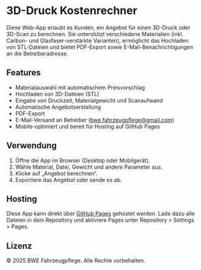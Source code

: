# 3D-Druck Kostenrechner

Diese Web-App erlaubt es Kunden, ein Angebot für einen 3D-Druck oder 3D-Scan zu berechnen. Sie unterstützt verschiedene Materialien (inkl. Carbon- und Glasfaser-verstärkte Varianten), ermöglicht das Hochladen von STL-Dateien und bietet PDF-Export sowie E-Mail-Benachrichtigungen an die Betreiberadresse.

## Features
- Materialauswahl mit automatischem Preisvorschlag
- Hochladen von 3D-Dateien (STL)
- Eingabe von Druckzeit, Materialgewicht und Scanaufwand
- Automatische Angebotserstellung
- PDF-Export
- E-Mail-Versand an Betreiber (bwe.fahrzeugpflege@gmail.com)
- Mobile-optimiert und bereit für Hosting auf GitHub Pages

## Verwendung
1. Öffne die App im Browser (Desktop oder Mobilgerät).
2. Wähle Material, Datei, Gewicht und andere Parameter aus.
3. Klicke auf „Angebot berechnen“.
4. Exportiere das Angebot oder sende es ab.

## Hosting
Diese App kann direkt über [GitHub Pages](https://pages.github.com/) gehostet werden. Lade dazu alle Dateien in dein Repository und aktiviere Pages unter Repository > Settings > Pages.

## Lizenz
© 2025 BWE Fahrzeugpflege. Alle Rechte vorbehalten.
